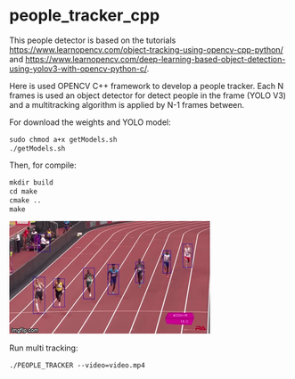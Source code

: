 # people_tracker_cpp

This people detector is based on the tutorials https://www.learnopencv.com/object-tracking-using-opencv-cpp-python/ and https://www.learnopencv.com/deep-learning-based-object-detection-using-yolov3-with-opencv-python-c/. 

Here is used OPENCV C++ framework to develop a people tracker. Each N frames is used an object detector for detect people in the frame (YOLO V3) and  a multitracking algorithm is applied by N-1 frames between.

For download the weights and YOLO model:

```
sudo chmod a+x getModels.sh
./getModels.sh
```

Then, for compile:

```
mkdir build
cd make
cmake .. 
make
```

![](41zqb5.gif)


Run multi tracking: 
```
./PEOPLE_TRACKER --video=video.mp4
```

 
